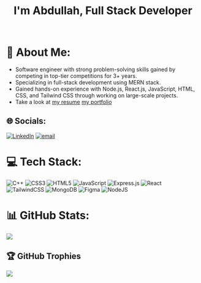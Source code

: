 <h1 align="center">I'm Abdullah, Full Stack Developer</h1><br/>

# 💫 About Me:
- Software engineer with strong problem-solving skills gained by competing in top-tier competitions for 3+ years.
- Specializing in full-stack development using MERN stack.
- Gained hands-on experience with Node.js, React.js, JavaScript, HTML, CSS, and Tailwind CSS through working on large-scale projects.
- Take a look at [my resume](https://drive.google.com/file/d/1SDyYuxwrP96XxIBTO35eSpCHuBd0s7Wt/view?usp=sharing) [my portfolio](https://abdullah-moemen.netlify.app/)<br> 

## 🌐 Socials:
[![LinkedIn](https://img.shields.io/badge/LinkedIn-%230077B5.svg?logo=linkedin&logoColor=white)](https://linkedin.com/in/abdallah-moemen) [![email](https://img.shields.io/badge/Email-D14836?logo=gmail&logoColor=white)](mailto:abdallahmoemen44@gmail.com) 

# 💻 Tech Stack:
![C++](https://img.shields.io/badge/c++-%2300599C.svg?style=for-the-badge&logo=c%2B%2B&logoColor=white) ![CSS3](https://img.shields.io/badge/css3-%231572B6.svg?style=for-the-badge&logo=css3&logoColor=white) ![HTML5](https://img.shields.io/badge/html5-%23E34F26.svg?style=for-the-badge&logo=html5&logoColor=white) ![JavaScript](https://img.shields.io/badge/javascript-%23323330.svg?style=for-the-badge&logo=javascript&logoColor=%23F7DF1E) ![Express.js](https://img.shields.io/badge/express.js-%23404d59.svg?style=for-the-badge&logo=express&logoColor=%2361DAFB) ![React](https://img.shields.io/badge/react-%2320232a.svg?style=for-the-badge&logo=react&logoColor=%2361DAFB) ![TailwindCSS](https://img.shields.io/badge/tailwindcss-%2338B2AC.svg?style=for-the-badge&logo=tailwind-css&logoColor=white) ![MongoDB](https://img.shields.io/badge/MongoDB-%234ea94b.svg?style=for-the-badge&logo=mongodb&logoColor=white) ![Figma](https://img.shields.io/badge/figma-%23F24E1E.svg?style=for-the-badge&logo=figma&logoColor=white) ![NodeJS](https://img.shields.io/badge/node.js-6DA55F?style=for-the-badge&logo=node.js&logoColor=white)
# 📊 GitHub Stats:
![](https://github-readme-stats.vercel.app/api?username=AbdullaNassar&theme=dark&hide_border=false&include_all_commits=false&count_private=false)<br/>
## 🏆 GitHub Trophies
![](https://github-profile-trophy.vercel.app/?username=AbdullaNassar&theme=radical&no-frame=false&no-bg=false&margin-w=4)




